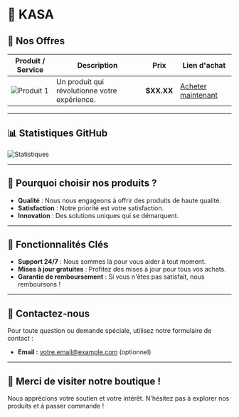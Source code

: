 # 🌟 **KASA**

## 🎨 Nos Offres

| Produit / Service        | Description                                         | Prix      | Lien d'achat         |
|-------------------------|-----------------------------------------------------|-----------|-----------------------|
| ![Produit 1](https://via.placeholder.com/100) | Un produit qui révolutionne votre expérience. | **$XX.XX** | [Acheter maintenant](lien_vers_le_produit_1) |

---

## 📊 Statistiques GitHub

![Statistiques](https://github-readme-stats.vercel.app/api?username=skyssy&show_icons=true&theme=radical)

---

## 🚀 Pourquoi choisir nos produits ?

- **Qualité** : Nous nous engageons à offrir des produits de haute qualité.
- **Satisfaction** : Notre priorité est votre satisfaction.
- **Innovation** : Des solutions uniques qui se démarquent.

---

## 🔧 Fonctionnalités Clés

- **Support 24/7** : Nous sommes là pour vous aider à tout moment.
- **Mises à jour gratuites** : Profitez des mises à jour pour tous vos achats.
- **Garantie de remboursement** : Si vous n'êtes pas satisfait, nous remboursons !

---

## 💌 Contactez-nous

Pour toute question ou demande spéciale, utilisez notre formulaire de contact :

- **Email :** [votre.email@example.com](mailto:votre.email@example.com) (optionnel)

---

## 🎉 Merci de visiter notre boutique !

Nous apprécions votre soutien et votre intérêt. N'hésitez pas à explorer nos produits et à passer commande !

